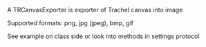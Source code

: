 A TRCanvasExporter is exporter of Trachel canvas into image
	
Supported formats: png, jpg (jpeg), bmp, gif

See example on class side or look into methods in settings protocol
